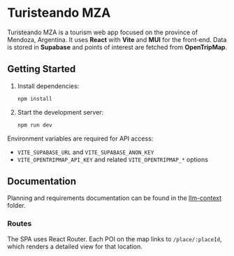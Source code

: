 # Turisteando MZA

Turisteando MZA is a tourism web app focused on the province of Mendoza, Argentina. It uses **React** with **Vite** and **MUI** for the front‑end. Data is stored in **Supabase** and points of interest are fetched from **OpenTripMap**.

## Getting Started

1. Install dependencies:
   ```bash
   npm install
   ```
2. Start the development server:
   ```bash
   npm run dev
   ```

Environment variables are required for API access:

- `VITE_SUPABASE_URL` and `VITE_SUPABASE_ANON_KEY`
- `VITE_OPENTRIPMAP_API_KEY` and related `VITE_OPENTRIPMAP_*` options

## Documentation

Planning and requirements documentation can be found in the [llm-context](./llm-context/README.md) folder.

### Routes

The SPA uses React Router. Each POI on the map links to `/place/:placeId`, which renders a detailed view for that location.
